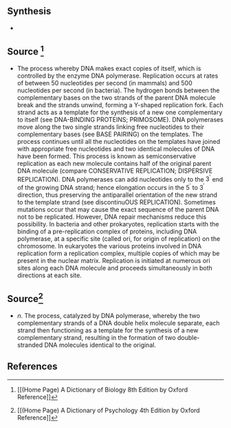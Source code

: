 ## Synthesis
- 
## Source [^1]
- The process whereby DNA makes exact copies of itself, which is controlled by the enzyme DNA polymerase. Replication occurs at rates of between 50 nucleotides per second (in mammals) and 500 nucleotides per second (in bacteria). The hydrogen bonds between the complementary bases on the two strands of the parent DNA molecule break and the strands unwind, forming a Y-shaped replication fork. Each strand acts as a template for the synthesis of a new one complementary to itself (see DNA-BINDING PROTEINS; PRIMOSOME). DNA polymerases move along the two single strands linking free nucleotides to their complementary bases (see BASE PAIRING) on the templates. The process continues until all the nucleotides on the templates have joined with appropriate free nucleotides and two identical molecules of DNA have been formed. This process is known as semiconservative replication as each new molecule contains half of the original parent DNA molecule (compare CONSERVATIVE REPLICATION; DISPERSIVE REPLICATION). DNA polymerases can add nucleotides only to the $3^{\prime}$ end of the growing DNA strand; hence elongation occurs in the $5^{\prime}$ to $3^{\prime}$ direction, thus preserving the antiparallel orientation of the new strand to the template strand (see discontinuOUS REPLICATION). Sometimes mutations occur that may cause the exact sequence of the parent DNA not to be replicated. However, DNA repair mechanisms reduce this possibility. In bacteria and other prokaryotes, replication starts with the binding of a pre-replication complex of proteins, including DNA polymerase, at a specific site (called ori, for origin of replication) on the chromosome. In eukaryotes the various proteins involved in DNA replication form a replication complex, multiple copies of which may be present in the nuclear matrix. Replication is initiated at numerous ori sites along each DNA molecule and proceeds simultaneously in both directions at each site.
## Source[^2]
- $n$. The process, catalyzed by DNA polymerase, whereby the two complementary strands of a DNA double helix molecule separate, each strand then functioning as a template for the synthesis of a new complementary strand, resulting in the formation of two double-stranded DNA molecules identical to the original.
## References

[^1]: [[(Home Page) A Dictionary of Biology 8th Edition by Oxford Reference]]
[^2]: [[(Home Page) A Dictionary of Psychology 4th Edition by Oxford Reference]]